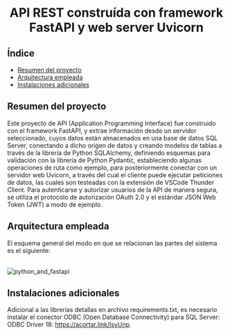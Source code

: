 <h1 align="center"> API REST construída con framework FastAPI y web server Uvicorn </h1>

## Índice

- [Resumen del proyecto](#Resumen-del-proyecto)
- [Arquitectura empleada](#Arquitectura-empleada)
- [Instalaciones adicionales](#Instalaciones-adicionales)

## Resumen del proyecto
Este proyecto de API (Application Programming Interface) fue construido con el framework FastAPI, y extrae información desde un servidor seleccionado, cuyos datos están almacenados en una base de datos SQL Server, conectando a dicho origen de datos y creando modelos de tablas a través de la librería de Python SQLAlchemy, definiendo esquemas para validación con la librería de Python Pydantic, estableciendo algunas operaciones de ruta como ejemplo, para posteriormente conectar con un servidor web Uvicorn, a través del cual el cliente puede ejecutar peticiones de datos, las cuales son testeadas con la extensión de VSCode Thunder Client. Para autenticarse y autorizar usuarios de la API de manera segura, se utiliza el protocolo de autorización OAuth 2.0 y el estándar JSON Web Token (JWT) a modo de ejemplo.

## Arquitectura empleada
El esquema general del modo en que se relacionan las partes del sistema es el siguiente:
<br/><br/>

![python_and_fastapi](https://github.com/Cris-Neumann/API-REST-with-Python-and-FastAPI/assets/99703152/d16d178f-6cdc-4a40-b23f-c2e3653423bd)

## Instalaciones adicionales
Adicional a las librerías detallas en archivo requirements.txt, es necesario instalar el conector ODBC (Open Database Connectivity) para SQL Server: ODBC Driver 18: https://acortar.link/lsyUnp.
